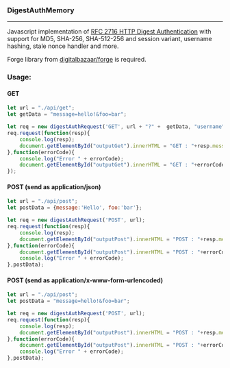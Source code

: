 ### DigestAuthMemory
--------------------

Javascript implementation of 
[RFC 2716 HTTP Digest Authentication](https://datatracker.ietf.org/doc/html/rfc7616) 
with support for MD5, SHA-256, SHA-512-256 and session variant, username hashing, 
stale nonce handler and more.

Forge library from [digitalbazaar/forge](https://github.com/digitalbazaar/forge) is 
required.

### Usage:

#### GET
```js
let url = "./api/get";
let getData = "message=hello!&foo=bar";

let req = new digestAuthRequest('GET', url + "?" +  getData, "username", "password");
req.request(function(resp){
    console.log(resp);
    document.getElementById("outputGet").innerHTML = "GET : "+resp.message;
},function(errorCode){
    console.log("Error " + errorCode);
    document.getElementById("outputGet").innerHTML = "GET : "+errorCode;
});
```

#### POST (send as application/json)
```js
let url = "./api/post";
let postData = {message:'Hello', foo:'bar'};

let req = new digestAuthRequest('POST', url);
req.request(function(resp){
    console.log(resp);
    document.getElementById("outputPost").innerHTML = "POST : "+resp.message;
},function(errorCode){
    document.getElementById("outputPost").innerHTML = "POST : "+errorCode;
    console.log("Error " + errorCode);
},postData);
```

#### POST (send as application/x-www-form-urlencoded)
```js
let url = "./api/post";
let postData = "message=hello!&foo=bar";

let req = new digestAuthRequest('POST', url);
req.request(function(resp){
    console.log(resp);
    document.getElementById("outputPost").innerHTML = "POST : "+resp.message;
},function(errorCode){
    document.getElementById("outputPost").innerHTML = "POST : "+errorCode;
    console.log("Error " + errorCode);
},postData);
```
